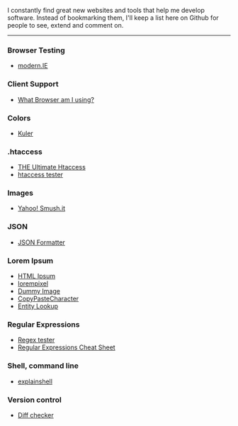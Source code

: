 I constantly find great new websites and tools that help me develop software.
Instead of bookmarking them, I'll keep a list here on Github for people to see, extend and comment on.

---

### Browser Testing
- [modern.IE](http://www.modern.ie/)

### Client Support
- [What Browser am I using?](http://www.whatsmybrowser.org/)

### Colors
- [Kuler](https://kuler.adobe.com/create/color-wheel/)

### .htaccess
- [THE Ultimate Htaccess](http://www.askapache.com/htaccess/htaccess.html)
- [htaccess tester](http://htaccess.madewithlove.be/)

### Images
- [Yahoo! Smush.it](http://www.smushit.com/ysmush.it/)

### JSON
- [JSON Formatter](http://jsonformatter.curiousconcept.com/)

### Lorem Ipsum
- [HTML Ipsum](http://html-ipsum.com/)
- [lorempixel](http://lorempixel.com/)
- [Dummy Image](http://dummyimage.com/)
- [CopyPasteCharacter](http://copypastecharacter.com/)
- [Entity Lookup](http://entity-lookup.leftlogic.com/)

### Regular Expressions
- [Regex tester](http://regexpal.com/)
- [Regular Expressions Cheat Sheet](http://www.cheatography.com/davechild/cheat-sheets/regular-expressions/)

### Shell, command line
- [explainshell](http://explainshell.com/)

### Version control
- [Diff checker](http://www.diffchecker.com/)
